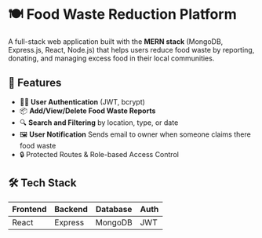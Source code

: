 # 🍽️ Food Waste Reduction Platform

A full-stack web application built with the **MERN stack** (MongoDB, Express.js, React, Node.js) that helps users reduce food waste by reporting, donating, and managing excess food in their local communities.


## 🚀 Features

- 🧑‍💼 **User Authentication** (JWT, bcrypt)
- 📦 **Add/View/Delete Food Waste Reports**
- 🔍 **Search and Filtering** by location, type, or date
- 🖼️ **User Notification** Sends email to owner when someone claims there food waste
- 🔒 Protected Routes & Role-based Access Control



## 🛠️ Tech Stack

| Frontend | Backend | Database | Auth | 
|----------|---------|----------|------|
| React    | Express | MongoDB  | JWT  |

